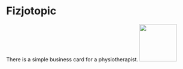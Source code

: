 # Fizjotopic
There is a simple business card for a physiotherapist.
<img src="http://fizjotopic.pl/img/logo.png" width="100" height="100">
